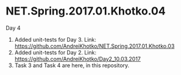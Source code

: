 # NET.Spring.2017.01.Khotko.04
Day 4

1. Added unit-tests for Day 3. Link: https://github.com/AndreiKhotko/NET.Spring.2017.01.Khotko.03
2. Added unit-tests for Day 2. Link: https://github.com/AndreiKhotko/Day2_10.03.2017
3. Task 3 and Task 4 are here, in this repository.
